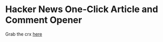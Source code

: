 Hacker News One-Click Article and Comment Opener
================================================
Grab the crx [here](http://michaellai.me/chrome/hackernews-links.crx)

